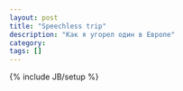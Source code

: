 ```yaml
---
layout: post
title: "Speechless trip"
description: "Как я угорел один в Европе"
category:
tags: []
---
```

{% include JB/setup %}
